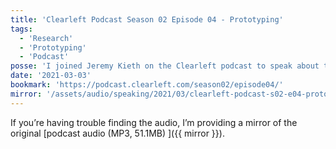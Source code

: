 ```yaml
---
title: 'Clearleft Podcast Season 02 Episode 04 - Prototyping'
tags:
  - 'Research'
  - 'Prototyping'
  - 'Podcast'
posse: 'I joined Jeremy Kieth on the Clearleft podcast to speak about the value of prototyping in the design process.'
date: '2021-03-03'
bookmark: 'https://podcast.clearleft.com/season02/episode04/'
mirror: '/assets/audio/speaking/2021/03/clearleft-podcast-s02-e04-prototyping.mp3'
---
```


If you’re having trouble finding the audio, I’m providing a mirror of the original [podcast audio (MP3, 51.1MB) ]({{ mirror }}).